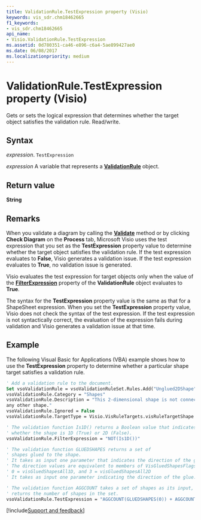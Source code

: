 ```yaml
---
title: ValidationRule.TestExpression property (Visio)
keywords: vis_sdr.chm18462665
f1_keywords:
- vis_sdr.chm18462665
api_name:
- Visio.ValidationRule.TestExpression
ms.assetid: 0d780351-ca46-e896-c6a4-5ae899427ae0
ms.date: 06/08/2017
ms.localizationpriority: medium
---
```



# ValidationRule.TestExpression property (Visio)

Gets or sets the logical expression that determines whether the target object satisfies the validation rule. Read/write.


## Syntax

_expression_. `TestExpression`

_expression_ A variable that represents a **[ValidationRule](Visio.ValidationRule.md)** object.


## Return value

 **String**


## Remarks

When you validate a diagram by calling the **[Validate](Visio.Validation.Validate.md)** method or by clicking **Check Diagram** on the **Process** tab, Microsoft Visio uses the test expression that you set as the **TestExpression** property value to determine whether the target object satisfies the validation rule. If the test expression evaluates to **False**, Visio generates a validation issue. If the test expression evaluates to **True**, no validation issue is generated.

Visio evaluates the test expression for target objects only when the value of the **[FilterExpression](Visio.ValidationRule.FilterExpression.md)** property of the **ValidationRule** object evaluates to **True**.

The syntax for the **TestExpression** property value is the same as that for a ShapeSheet expression. When you set the **TestExpression** property value, Visio does not check the syntax of the test expression. If the test expression is not syntactically correct, the evaluation of the expression fails during validation and Visio generates a validation issue at that time.


## Example

The following Visual Basic for Applications (VBA) example shows how to use the **TestExpression** property to determine whether a particular shape target satisfies a validation rule.


```vb
' Add a validation rule to the document.
Set vsoValidationRule = vsoValidationRuleSet.Rules.Add("Unglued2DShape")
vsoValidationRule.Category = "Shapes"
vsoValidationRule.Description = "This 2-dimensional shape is not connected to
any other shape."
vsoValidationRule.Ignored = False
vsoValidationRule.TargetType = Visio.VisRuleTargets.visRuleTargetShape

' The validation function Is1D() returns a Boolean value that indicates 
' whether the shape is 1D (True) or 2D (False).
vsoValidationRule.FilterExpression = "NOT(Is1D())"

' The validation function GLUEDSHAPES returns a set of 
' shapes glued to the shape.
' It takes as input one parameter that indicates the direction of the glue.
' The direction values are equivalent to members of VisGluedShapesFlags:
' 0 = visGluedShapesAll1D, and 3 = visGluedShapesAll2D
' It takes as input one parameter indicating the direction of the glue.

' The validation function AGGCOUNT takes a set of shapes as its input, and 
' returns the number of shapes in the set.
vsoValidationRule.TestExpression = "AGGCOUNT(GLUEDSHAPES(0)) + AGGCOUNT(GLUEDSHAPES(3)) > 0"
```

[!include[Support and feedback](~/includes/feedback-boilerplate.md)]